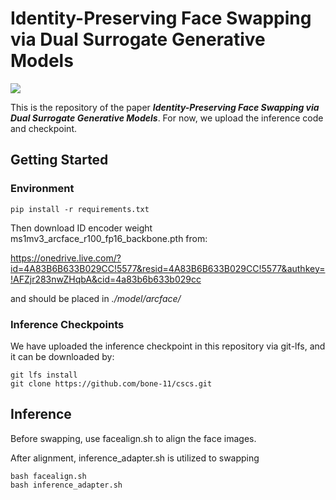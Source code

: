 # Identity-Preserving Face Swapping via Dual Surrogate Generative Models

<a href='https://bone-11.github.io/cs-cs/'><img src='https://img.shields.io/badge/Project-Page-Green'></a>

This is the repository of the paper ***Identity-Preserving Face Swapping via Dual Surrogate Generative Models***. For now, we upload the inference code and checkpoint.

## Getting Started

### Environment

```shell
pip install -r requirements.txt
```

Then download ID encoder weight ms1mv3_arcface_r100_fp16_backbone.pth from:

https://onedrive.live.com/?id=4A83B6B633B029CC!5577&resid=4A83B6B633B029CC!5577&authkey=!AFZjr283nwZHqbA&cid=4a83b6b633b029cc

and should be placed in *./model/arcface/*

### Inference Checkpoints

We have uploaded the inference checkpoint in this repository via git-lfs, and it can be downloaded by:

```shell
git lfs install
git clone https://github.com/bone-11/cscs.git
```

## Inference

Before swapping, use facealign.sh to align the face images.

After alignment, inference_adapter.sh is utilized to swapping

```shell
bash facealign.sh
bash inference_adapter.sh
```

